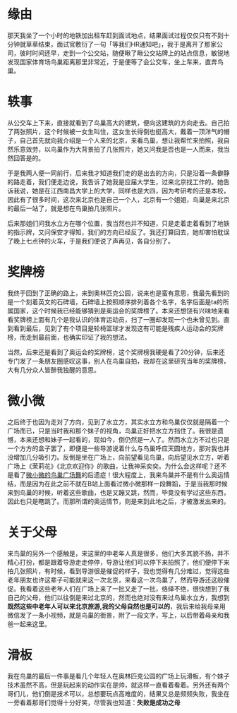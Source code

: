 # 缘由

那天我坐了一个小时的地铁加出租车赶到面试地点，结果面试过程仅仅只有不到十分钟就草草结束，面试官敷衍了一句「等我们HR通知吧」，我于是离开了那家公司，彼时时间还早，走到一个公交站，随便瞅了瞅公交站牌上的站点信息，敏锐地发现国家体育场鸟巢距离那里非常近，于是便等了会公交车，坐上车来，直奔鸟巢。


#  轶事
从公交车上下来，直接就看到了鸟巢高大的建筑，便向这建筑的方向走去。自己拍了两张照片，这个时候被一女生叫住，这女生长得倒也挺高大，戴着一顶洋气的帽子，自己首先就向我介绍是一个人来的北京，来看鸟巢，想让我帮忙来拍照，我自然乐意效劳，以鸟巢作为大背景拍了几张照片，她又问我是否也是一人而来，我当然回答是的。

于是我两人便一同前行，后来我才知道我们走的是出去的方向，只是沿着一条僻静的路走着，我们便走边说，我告诉了她我是应届大学生，过来北京找工作的。她告诉我说，她是在江西南昌大学上的大学，同样也是大四，因为考研考的还是本校，因此有了很多时间，这次来北京也是自己一个人，北京有一个姐姐，鸟巢是来北京的最后一站了，就是想在鸟巢拍几张照片。

后来那姐们问我水立方在哪个位置，我当然也并不知道，只是走着走着看到了地铁的指示牌，又问保安才得知，我们的方向已经反了。我还打算回去，她却害怕耽误了晚上七点钟的火车，于是我们便说了声再见，各自分别了。

# 奖牌榜
我终于回到了正确的路上，来到奥林匹克公园，说来也是蛮有意思，我最先看到的是一个刻着英文的石碑墙，石碑墙上按照顺序排列着各个名字，名字后面是ta的所属国家，这个时候我已经能够猜到是奥运会的奖牌榜了。本来还想饶有兴味地来看看奖牌榜上面有几个是我认识的体育运动员，扫了一圈却发现一个也未曾见到。直到看到最后，见到了有个项目是轮椅篮球才发现这有可能是残疾人运动会的奖牌榜，而走到最前面，也确实印证了我的想法。

当然，后来还是看到了奥运会的奖牌榜，这个奖牌榜我硬是看了20分钟，后来还专门发了一条朋友圈感叹这事，别人在鸟巢自拍，我却在这里研究当年的奖牌榜，大有几分众人皆醉我独醒的意思。

# 微小微
之后终于也因为走对了方向，见到了水立方，其实水立方和鸟巢仅仅就是隔着一个广场而已，只是当时我和那个妹子的视角，鸟巢正好把水立方挡住了。我很是遗憾，本来还想和妹子一起看的，现如今，倒仍然是一人了。然而水立方不过也只是一个方方的盒子罢了，即便是一些导游说着什么与鸟巢呼应天圆地方，那对我也并没增加几分吸引力。反倒是坐在广场上，向前望看见鸟巢，向后望见水立方，听着广场上《茉莉花》《北京欢迎你》的歌曲，让我神采奕奕。为什么会这样呢？还不是看了[微小微的鸟巢广场舞](http://www.bilibili.com/video/av2303766/#rbb={%22aid%22%3A2303766%2C%22pid%22%3A1})的后遗症！很大程度上，我来鸟巢并不是有什么奥运情结，而是因为在此之前不就在B站上面看过微小微那样一段舞蹈，于是当我那时候来到鸟巢的时候，听着这些歌曲，也是又蹦又跳，然而，毕竟没有学过这些东西，因此也只是瞎跳了。而那所谓的奥运情节，则是来到此地之后，才被激发出来的。


# 关于父母
来鸟巢的另外一个感触是，来这里的中老年人真是很多，他们大多其貌不扬，并不精心打扮，都是跟着导游走走停停，导游让他们可以停下来拍照了，他们便停下来拍几张照片，有时候，看到导游很是催促的样子，我也觉得有几分难过，觉得这些老年朋友也许这辈子可能就来这一次北京，来看这一次鸟巢了，然而导游还这般催促。我看着这些老年人们在广场上来了一批又走了一批，络绎不绝，很快想到了我自己的父母，他们以往倒是来过北京的，然而也绝对没有来过鸟巢水立方，我想到**既然这些中老年人可以来北京旅游,我的父母自然也是可以的**，我后来给我母亲用微信发了一条小视频，就是鸟巢的街景，附了一段文字，写上，以后带着母亲和我爸一起来这里。

# 滑板 
我在鸟巢的最后一件事是看几个年轻人在奥林匹克公园的广场上玩滑板，有个妹子技术虽然不高，但是玩起来的动作实在是帅，就这样一直看着看着。另外还有两个哥们儿，他们倒是技术可以，总想要玩点高难度的，结果又总是频频失败，我坐在一旁看着那哥们觉得十分好笑，尽管我也知道：**失败是成功之母**
